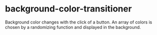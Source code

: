# background-color-transitioner
Background color changes with the click of a button. An array of colors is chosen by a randomizing function and displayed in the background.
